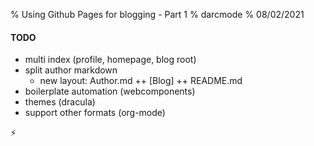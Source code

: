 % Using Github Pages for blogging - Part 1
% darcmode
% 08/02/2021

#### TODO
- multi index (profile, homepage, blog root)
- split author markdown
  - new layout: Author.md ++ [Blog] ++ README.md
- boilerplate automation (webcomponents)
- themes (dracula)
- support other formats (org-mode)

⚡
